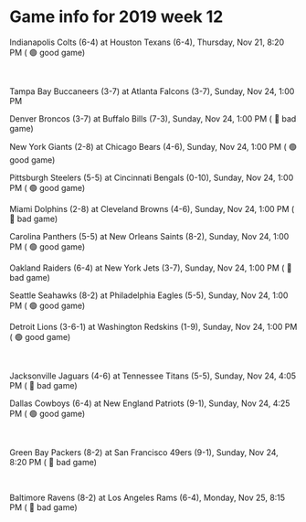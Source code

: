 # Game info for 2019 week 12

Indianapolis Colts (6-4) at Houston Texans (6-4), Thursday, Nov 21, 8:20 PM (	:green_circle: good game)


<br/>

Tampa Bay Buccaneers (3-7) at Atlanta Falcons (3-7), Sunday, Nov 24, 1:00 PM

Denver Broncos (3-7) at Buffalo Bills (7-3), Sunday, Nov 24, 1:00 PM (	:red_circle: bad game)

New York Giants (2-8) at Chicago Bears (4-6), Sunday, Nov 24, 1:00 PM (	:green_circle: good game)

Pittsburgh Steelers (5-5) at Cincinnati Bengals (0-10), Sunday, Nov 24, 1:00 PM (	:green_circle: good game)

Miami Dolphins (2-8) at Cleveland Browns (4-6), Sunday, Nov 24, 1:00 PM (	:red_circle: bad game)

Carolina Panthers (5-5) at New Orleans Saints (8-2), Sunday, Nov 24, 1:00 PM (	:green_circle: good game)

Oakland Raiders (6-4) at New York Jets (3-7), Sunday, Nov 24, 1:00 PM (	:red_circle: bad game)

Seattle Seahawks (8-2) at Philadelphia Eagles (5-5), Sunday, Nov 24, 1:00 PM (	:green_circle: good game)

Detroit Lions (3-6-1) at Washington Redskins (1-9), Sunday, Nov 24, 1:00 PM (	:green_circle: good game)


<br/>

Jacksonville Jaguars (4-6) at Tennessee Titans (5-5), Sunday, Nov 24, 4:05 PM (	:red_circle: bad game)

Dallas Cowboys (6-4) at New England Patriots (9-1), Sunday, Nov 24, 4:25 PM (	:green_circle: good game)


<br/>

Green Bay Packers (8-2) at San Francisco 49ers (9-1), Sunday, Nov 24, 8:20 PM (	:red_circle: bad game)


<br/>

Baltimore Ravens (8-2) at Los Angeles Rams (6-4), Monday, Nov 25, 8:15 PM (	:red_circle: bad game)


